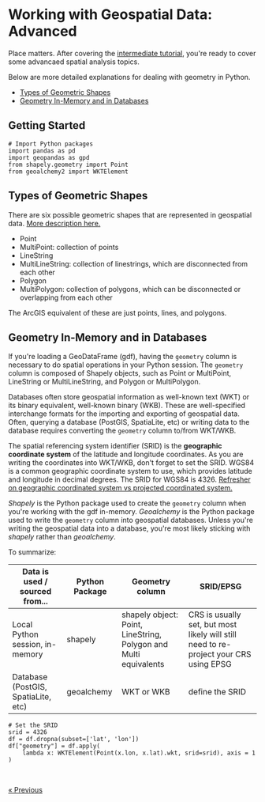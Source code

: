# Working with Geospatial Data: Advanced

Place matters. After covering the [intermediate tutorial](./spatial-analysis-intermediate.md), you're ready to cover some advancaed spatial analysis topics. 

Below are more detailed explanations for dealing with geometry in Python. 
* [Types of Geometric Shapes](#types-of-geometric-shapes)
* [Geometry In-Memory and in Databases](geometry-in-memory-and-in-databases)


## Getting Started 

```
# Import Python packages
import pandas as pd
import geopandas as gpd
from shapely.geometry import Point
from geoalchemy2 import WKTElement
```

## Types of Geometric Shapes
There are six possible geometric shapes that are represented in geospatial data. [More description here.](http://postgis.net/workshops/postgis-intro/geometries.html#representing-real-world-objects)
* Point
* MultiPoint: collection of points
* LineString
* MultiLineString: collection of linestrings, which are disconnected from each other
* Polygon
* MultiPolygon: collection of polygons, which can be disconnected or overlapping from each other

The ArcGIS equivalent of these are just points, lines, and polygons.


## Geometry In-Memory and in Databases
If you're loading a GeoDataFrame (gdf), having the `geometry` column is necessary to do spatial operations in your Python session. The `geometry` column is composed of Shapely objects, such as Point or MultiPoint, LineString or MultiLineString, and Polygon or MultiPolygon.

Databases often store geospatial information as well-known text (WKT) or its binary equivalent, well-known binary (WKB). These are well-specified interchange formats for the importing and exporting of geospatial data. Often, querying a database (PostGIS, SpatiaLite, etc) or writing data to the database requires converting the `geometry` column to/from WKT/WKB.

The spatial referencing system identifier (SRID) is the **geographic coordinate system** of the latitude and longitude coordinates. As you are writing the coordinates into WKT/WKB, don't forget to set the SRID. WGS84 is a common geographic coordinate system to use, which provides latitude and longitude in decimal degrees. The SRID for WGS84 is 4326. [Refresher on geographic coordinated system vs projected coordinated system.](./spatial-analysis-basics.md)

*Shapely* is the Python package used to create the `geometry` column when you're working with the gdf in-memory. *Geoalchemy* is the Python package used to write the `geometry` column into geospatial databases. Unless you're writing the geospatial data into a database, you're most likely sticking with *shapely* rather than *geoalchemy*.  

To summarize:

| Data is used / sourced from... | Python Package | Geometry column | SRID/EPSG 
| ---| ---- | --- | --- |
| Local Python session, in-memory | shapely | shapely object: Point, LineString, Polygon and Multi equivalents | CRS is usually set, but most likely will still need to re-project your CRS using EPSG
| Database (PostGIS, SpatiaLite, etc) | geoalchemy | WKT or WKB | define the SRID  

``` 
# Set the SRID
srid = 4326
df = df.dropna(subset=['lat', 'lon'])
df["geometry"] = df.apply(
    lambda x: WKTElement(Point(x.lon, x.lat).wkt, srid=srid), axis = 1
)
```

<br>

[« Previous](./spatial-analysis-intermediate.md)